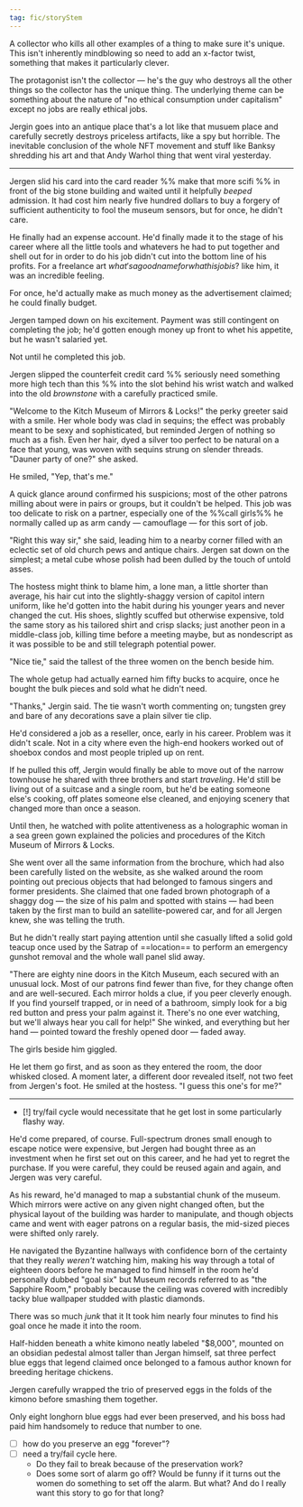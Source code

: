```yaml
---
tag: fic/storyStem
---
```


A collector who kills all other examples of a thing to make sure it's unique. This isn't inherently mindblowing so need to add an x-factor twist, something that makes it particularly clever. 

The protagonist isn't the collector — he's the guy who destroys all the other things so the collector has the unique thing. The underlying theme can be something about the nature of "no ethical consumption under capitalism" except no jobs are really ethical jobs. 

Jergin goes into an antique place that's a lot like that musuem place and carefully secretly destroys priceless artifacts, like a spy but horrible. The inevitable conclusion of the whole NFT movement and stuff like Banksy shredding his art and that Andy Warhol thing that went viral yesterday. 


* * * 

Jergen slid his card into the card reader %% make that more scifi %% in front of the big stone building and waited until it helpfully _beeped_ admission. It had cost him nearly five hundred dollars to buy a forgery of sufficient authenticity to fool the museum sensors, but for once, he didn't care. 

He finally had an expense account. He'd finally made it to the stage of his career where all the little tools and whatevers he had to put together and shell out for in order to do his job didn't cut into the bottom line of his profits. For a freelance art $what's a good name for what his job is?$ like him, it was an incredible feeling. 

For once, he'd actually make as much money as the advertisement claimed; he could finally budget. 

Jergen tamped down on his excitement. Payment was still contingent on completing the job; he'd gotten enough money up front to whet his appetite, but he wasn't salaried yet. 

Not until  he completed this job. 

Jergen slipped the counterfeit credit card %% seriously need something more high tech than this %% into the slot behind his wrist watch and walked into the old $brownstone$ with a carefully practiced smile. 

"Welcome to the Kitch Museum of Mirrors & Locks!" the perky greeter said with a smile. Her whole body was clad in sequins; the effect was probably meant to be sexy and sophisticated, but reminded Jergen of nothing so much as a fish. Even her hair, dyed a silver too perfect to be natural on a face that young, was woven with sequins strung on slender threads. "Dauner party of one?" she asked. 

He smiled, "Yep, that's me." 

A quick glance around confirmed his suspicions; most of the other patrons milling about were in pairs or groups, but it couldn't be helped. This job was too delicate to risk on a partner, especially one of the %%call girls%% he normally called up as arm candy — camouflage — for this sort of job. 

"Right this way sir," she said, leading him to a nearby corner filled with an eclectic set of old church pews and antique chairs. Jergen sat down on the simplest; a metal cube whose polish had been dulled by the touch of untold asses. 

The hostess might think to blame him, a lone man, a little shorter than average, his hair cut into the slightly-shaggy version of capitol intern uniform, like he'd gotten into the habit during his younger years and never changed the cut. His shoes, slightly scuffed but otherwise expensive, told the same story as his tailored shirt and crisp slacks; just another peon in a middle-class job, killing time before a meeting maybe, but as nondescript as it was possible to be and still telegraph potential power. 

"Nice tie," said the tallest of the three women on the bench beside him. 

The whole getup had actually earned him fifty bucks to acquire, once he bought the bulk pieces and sold what he didn't need. 

"Thanks," Jergin said. The tie wasn't worth commenting on; tungsten grey and bare of any decorations save a plain silver tie clip. 

He'd considered a job as a reseller, once, early in his career. Problem was it didn't scale. Not in a city where even the high-end hookers worked out of shoebox condos and most people tripled up on rent. 

If he pulled this off, Jergin would finally be able to move out of the narrow townhouse he shared with three brothers and start _traveling_. He'd still be living out of a suitcase and a single room, but he'd be eating someone else's cooking, off plates someone else cleaned, and enjoying scenery that changed more than once a season. 

Until then, he watched with polite attentiveness as a holographic woman in a sea green gown explained the policies and procedures of the Kitch Museum of Mirrors & Locks. 

She went over all the same information from the brochure, which had also been carefully listed on the website, as she walked around the room pointing out precious objects that had belonged to famous singers and former presidents. She claimed that one faded brown photograph of a shaggy dog — the size of his palm and spotted with stains — had been taken by the first man to build an satellite-powered car, and for all Jergen knew, she was telling the truth. 

But he didn't really start paying attention until she casually lifted a solid gold teacup once used by the Satrap of ==location== to perform an emergency gunshot removal and the whole wall panel slid away. 

"There are eighty nine doors in the Kitch Museum, each secured with an unusual lock. Most of our patrons find fewer than five, for they change often and are well-secured. Each mirror holds a clue, if you peer cleverly enough. If you find yourself trapped, or in need of a bathroom, simply look for a big red button and press your palm against it. There's no one ever watching, but we'll always hear you call for help!" She winked, and everything but her hand — pointed toward the freshly opened door — faded away. 

The girls beside him giggled. 

He let them go first, and as soon as they entered the room, the door whisked closed. A moment later, a different door revealed itself, not two feet from Jergen's foot. He smiled at the hostess. "I guess this one's for me?" 

* * * 

- [!] try/fail cycle would necessitate that he get lost in some particularly flashy way. 

He'd come prepared, of course. Full-spectrum drones small enough to escape notice were expensive, but Jergen had bought three as an investment when he first set out on this career, and he had yet to regret the purchase. If you were careful, they could be reused again and again, and Jergen was very careful. 

As his reward, he'd managed to map a substantial chunk of the museum. Which mirrors were active on any given night changed often, but the physical layout of the building was harder to manipulate, and though objects came and went with eager patrons on a regular basis, the mid-sized pieces were shifted only rarely. 

He navigated the Byzantine hallways with confidence born of the certainty that they really _weren't_ watching him, making his way through a total of eighteen doors before he managed to find himself in the room he'd personally dubbed "goal six" but Museum records referred to as "the Sapphire Room," probably because the ceiling was covered with incredibly tacky blue wallpaper studded with plastic diamonds. 

There was so much _junk_ that it It took him nearly four minutes to find his goal once he made it into the room. 

Half-hidden beneath a white kimono neatly labeled "$8,000", mounted on an obsidian pedestal almost taller than Jergan himself, sat three perfect blue eggs that legend claimed once belonged to a famous author known for breeding heritage chickens.  

Jergen carefully wrapped the trio of preserved eggs in the folds of the kimono before smashing them together. 

Only eight longhorn blue eggs had ever been preserved, and his boss had paid him handsomely to reduce that number to one. 

- [ ] how do you preserve an egg "forever"? 
- [ ] need a try/fail cycle here. 
	- Do they fail to break because of the preservation work? 
	- Does some sort of alarm go off? Would be funny if it turns out the women do something to set off the alarm. But what? And do I really want this story to go for that long? 